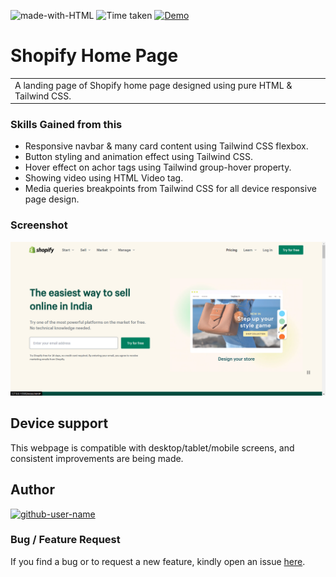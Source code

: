 ![made-with-HTML](https://img.shields.io/badge/Made%20with-HTML%20&%20TAILWIND%20CSS-blue?style=for-the-badge)
![Time taken](https://img.shields.io/badge/Time%20taken-09H%3A00M%3A00S-tomato?style=for-the-badge&logo=Clockify)
[![Demo](https://img.shields.io/badge/See%20Demo-Visit-green?style=for-the-badge&logo=web)](https://ssn-shopify.netlify.app)

# Shopify Home Page

<table>
<tr>
<td>
  A landing page of Shopify home page designed using pure HTML & Tailwind CSS.
</td>
</tr>
</table>

### Skills Gained from this

- Responsive navbar & many card content using Tailwind CSS flexbox.
- Button styling and animation effect using Tailwind CSS.
- Hover effect on achor tags using Tailwind group-hover property.
- Showing video using HTML Video tag.
- Media queries breakpoints from Tailwind CSS for all device responsive page design.

### Screenshot

![Shopify](./screenshot.png)

## Device support

This webpage is compatible with desktop/tablet/mobile screens, and consistent improvements are being made.

## Author

<a href="https://github.com/Shashanka8"> <img src="https://github.com/github-user-name.png" alt="github-user-name" style="width:50px;"/></a>

### Bug / Feature Request

If you find a bug or to request a new feature, kindly open an issue [here](https://github.com/Shashanka8/Shopify-Homepage-Clone/issues/new).

